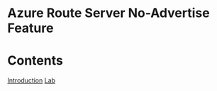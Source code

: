 # **Azure Route Server No-Advertise Feature**

# Contents
[Introduction](#introduction)
[Lab](#lab)

